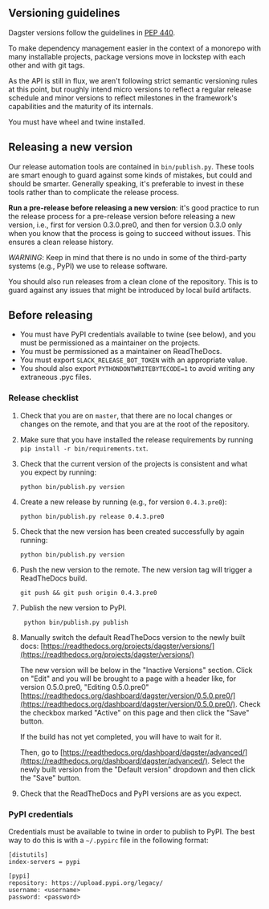 ## Versioning guidelines

Dagster versions follow the guidelines in [PEP 440](https://www.python.org/dev/peps/pep-0440//).

To make dependency management easier in the context of a monorepo with many installable projects,
package versions move in lockstep with each other and with git tags.

As the API is still in flux, we aren't following strict semantic versioning rules at this point, but
roughly intend micro versions to reflect a regular release schedule and minor versions to reflect
milestones in the framework's capabilities and the maturity of its internals.

You must have wheel and twine installed.

## Releasing a new version

Our release automation tools are contained in `bin/publish.py`. These tools are smart enough to
guard against some kinds of mistakes, but could and should be smarter. Generally speaking, it's
preferable to invest in these tools rather than to complicate the release process.

**Run a pre-release before releasing a new version**: it's good practice to run the release process
for a pre-release version before releasing a new version, i.e., first for version 0.3.0.pre0, and
then for version 0.3.0 only when you know that the process is going to succeed without issues.
This ensures a clean release history.

_WARNING_: Keep in mind that there is no undo in some of the third-party systems (e.g., PyPI) we use to
release software.

You should also run releases from a clean clone of the repository. This is to guard against any
issues that might be introduced by local build artifacts.

## Before releasing
- You must have PyPI credentials available to twine (see below), and you must be permissioned as a
  maintainer on the projects.
- You must be permissioned as a maintainer on ReadTheDocs.
- You must export `SLACK_RELEASE_BOT_TOKEN` with an appropriate value.
- You should also export `PYTHONDONTWRITEBYTECODE=1` to avoid writing any extraneous .pyc files.

### Release checklist

1.  Check that you are on `master`, that there are no local changes or changes on the remote, and
    that you are at the root of the repository.

2.  Make sure that you have installed the release requirements by running
    `pip install -r bin/requirements.txt`.

3.  Check that the current version of the projects is consistent and what you expect by running:

        python bin/publish.py version

4.  Create a new release by running (e.g., for version `0.4.3.pre0`):

        python bin/publish.py release 0.4.3.pre0

5.  Check that the new version has been created successfully by again running:

        python bin/publish.py version

6.  Push the new version to the remote. The new version tag will trigger a ReadTheDocs build.

        git push && git push origin 0.4.3.pre0

7.  Publish the new version to PyPI.

         python bin/publish.py publish

8.  Manually switch the default ReadTheDocs version to the newly built docs:
    [https://readthedocs.org/projects/dagster/versions/](https://readthedocs.org/projects/dagster/versions/)

    The new version will be below in the "Inactive Versions" section. Click on "Edit" and you will
    be brought to a page with a header like, for version 0.5.0.pre0, "Editing 0.5.0.pre0"
    [https://readthedocs.org/dashboard/dagster/version/0.5.0.pre0/](https://readthedocs.org/dashboard/dagster/version/0.5.0.pre0/).
    Check the checkbox marked "Active" on this page and then click the "Save" button.

    If the build has not yet completed, you will have to wait for it.

    Then, go to
    [https://readthedocs.org/dashboard/dagster/advanced/](https://readthedocs.org/dashboard/dagster/advanced/).
    Select the newly built version from the "Default version" dropdown and then click the "Save"
    button.

9.  Check that the ReadTheDocs and PyPI versions are as you expect.

### PyPI credentials

Credentials must be available to twine in order to publish to PyPI. The best way to do this is
with a `~/.pypirc` file in the following format:

    [distutils]
    index-servers = pypi

    [pypi]
    repository: https://upload.pypi.org/legacy/
    username: <username>
    password: <password>
